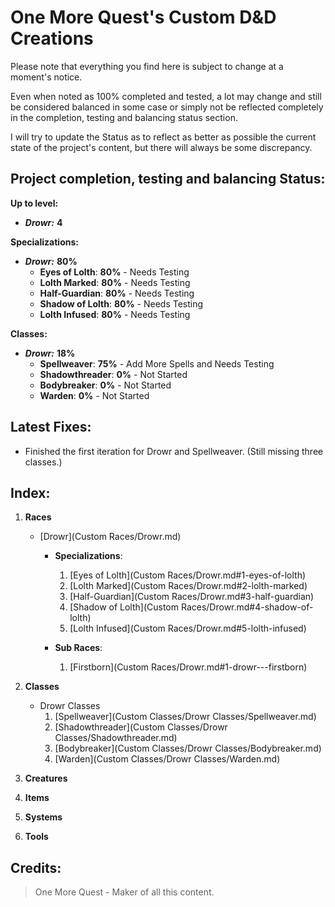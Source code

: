 # **One More Quest**'s Custom D&D Creations
Please note that everything you find here is subject to change at a moment's notice.

Even when noted as 100% completed and tested, a lot may change and still be considered balanced in some case or simply not be reflected completely in the completion, testing and balancing status section.

I will try to update the Status as to reflect as better as possible the current state of the project's content, but there will always be some discrepancy.

## **Project completion, testing and balancing Status**:
**Up to level:**
- ***Drowr:*** **4**

**Specializations:**
- ***Drowr:*** **80%**
    - **Eyes of Lolth**: **80%** - Needs Testing
    - **Lolth Marked**: **80%** - Needs Testing
    - **Half-Guardian**: **80%** - Needs Testing
    - **Shadow of Lolth**: **80%** - Needs Testing
    - **Lolth Infused**: **80%** - Needs Testing

**Classes:**
- ***Drowr:*** **18%**
    - **Spellweaver**: **75%** - Add More Spells and Needs Testing
    - **Shadowthreader**: **0%** - Not Started
    - **Bodybreaker**: **0%** - Not Started
    - **Warden**: **0%** - Not Started


## **Latest Fixes**:
- Finished the first iteration for Drowr and Spellweaver. (Still missing three classes.)

## **Index**:

1. **Races**
    - [Drowr](Custom Races/Drowr.md)
      - **Specializations**:
          1. [Eyes of Lolth](Custom Races/Drowr.md#1-eyes-of-lolth)
          2. [Lolth Marked](Custom Races/Drowr.md#2-lolth-marked)
          3. [Half-Guardian](Custom Races/Drowr.md#3-half-guardian)
          4. [Shadow of Lolth](Custom Races/Drowr.md#4-shadow-of-lolth)
          5. [Lolth Infused](Custom Races/Drowr.md#5-lolth-infused)

      - **Sub Races**:
        1. [Firstborn](Custom Races/Drowr.md#1-drowr---firstborn)


2. **Classes**
    - Drowr Classes
        1. [Spellweaver](Custom Classes/Drowr Classes/Spellweaver.md)
        2. [Shadowthreader](Custom Classes/Drowr Classes/Shadowthreader.md)
        3. [Bodybreaker](Custom Classes/Drowr Classes/Bodybreaker.md)
        4. [Warden](Custom Classes/Drowr Classes/Warden.md)

3. **Creatures**

4. **Items**

5. **Systems**

6. **Tools**

## **Credits**:

> One More Quest - Maker of all this content.
